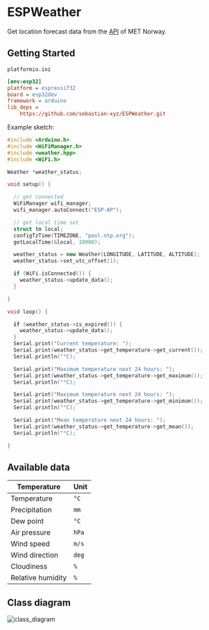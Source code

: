 # ESPWeather

Get location forecast data from the [API](https://api.met.no/weatherapi/locationforecast/2.0/documentation) of MET Norway.

## Getting Started

`platformio.ini`
```ini
[env:esp32]
platform = espressif32
board = esp32dev
framework = arduino
lib_deps = 
	https://github.com/sebastian-xyz/ESPWeather.git
```


Example sketch:
```cpp
#include <Arduino.h>
#include <WiFiManager.h>
#include <weather.hpp>
#include <WiFi.h>

Weather *weather_status;

void setup() {

  // get connected
  WiFiManager wifi_manager;
  wifi_manager.autoConnect("ESP-AP");

  // get local time set
  struct tm local;
  configTzTime(TIMEZONE, "pool.ntp.org");
  getLocalTime(&local, 10000);

  weather_status = new Weather(LONGITUDE, LATITUDE, ALTITUDE);
  weather_status->set_utc_offset(1);

  if (WiFi.isConnected()) {
    weather_status->update_data();
  }

}

void loop() {

  if (weather_status->is_expired()) {
    weather_status->update_data();
  }
  Serial.print("Current temperature: ");
  Serial.print(weather_status->get_temperature->get_current());
  Serial.println("°C);

  Serial.print("Maximum temperature next 24 hours: ");
  Serial.print(weather_status->get_temperature->get_maximum());
  Serial.println("°C);

  Serial.print("Maximum temperature next 24 hours: ");
  Serial.print(weather_status->get_temperature->get_minimum());
  Serial.println("°C);

  Serial.print("Mean temperature next 24 hours: ");
  Serial.print(weather_status->get_temperature->get_mean());
  Serial.println("°C);

}
```

## Available data

|Temperature| Unit |
| --- | --- |
| Temperature | `°C` |
| Precipitation | `mm` |
| Dew point | `°C` |
| Air pressure | `hPa` |
| Wind speed | `m/s` |
| Wind direction | `deg` |
| Cloudiness | `%` |
| Relative humidity | `%` |

## Class diagram
![class_diagram](https://github.com/sebastian-xyz/ESPWeather/assets/52786998/8298222a-b2a6-491d-ab80-f1c5efd1709f)


